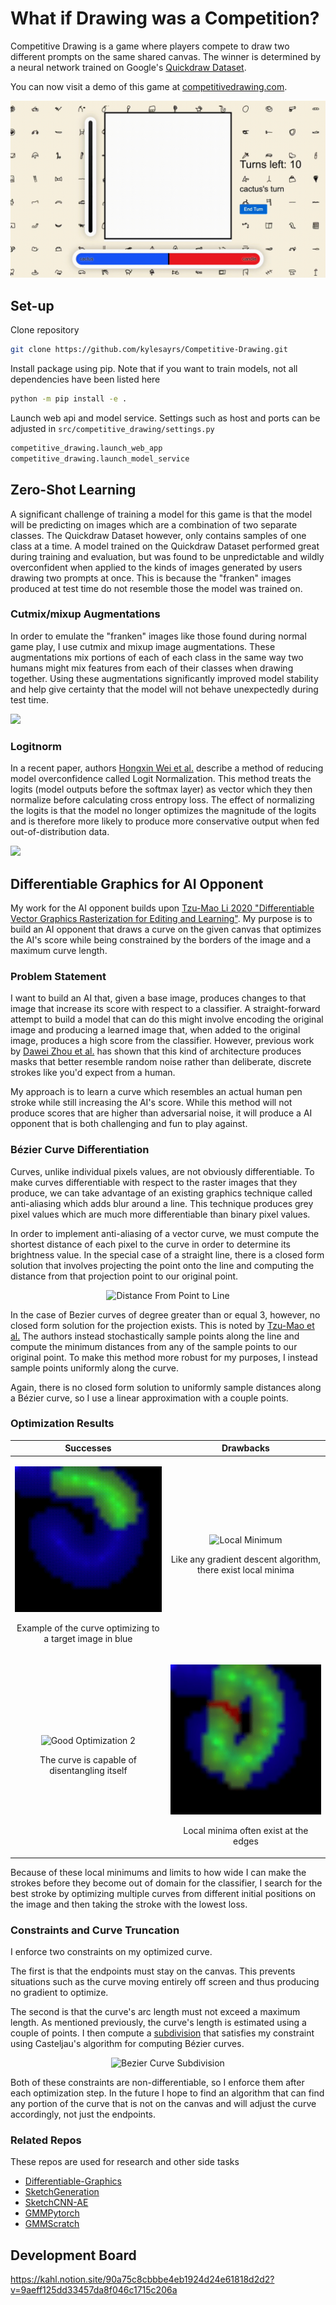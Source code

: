 # What if Drawing was a Competition?
Competitive Drawing is a game where players compete to draw two different prompts on the same shared canvas. The winner is determined by a neural network trained on Google's [Quickdraw Dataset](https://quickdraw.withgoogle.com/data).

You can now visit a demo of this game at [competitivedrawing.com](https://competitivedrawing.com).

<p align="center">
<img src="repo_assets/cactus_candle.gif" alt="Competitive Drawing Logo"/>
</p>

## Set-up ##
Clone repository
```bash
git clone https://github.com/kylesayrs/Competitive-Drawing.git
```

Install package using pip. Note that if you want to train models, not all dependencies have been listed here
```bash
python -m pip install -e .
```

Launch web api and model service. Settings such as host and ports can be adjusted in `src/competitive_drawing/settings.py`
```bash
competitive_drawing.launch_web_app
competitive_drawing.launch_model_service
```

## Zero-Shot Learning ##
A significant challenge of training a model for this game is that the model will be predicting on images which are a combination of two separate classes. The Quickdraw Dataset however, only contains samples of one class at a time. A model trained on the Quickdraw Dataset performed great during training and evaluation, but was found to be unpredictable and wildly overconfident when applied to the kinds of images generated by users drawing two prompts at once. This is because the "franken" images produced at test time do not resemble those the model was trained on.

### Cutmix/mixup Augmentations ###
In order to emulate the "franken" images like those found during normal game play, I use cutmix and mixup image augmentations. These augmentations mix portions of each of each class in the same way two humans might mix features from each of their classes when drawing together. Using these augmentations significantly improved model stability and help give certainty that the model will not behave unexpectedly during test time.

<img src="https://miro.medium.com/max/1400/1*IR3uTsclxKdzKIXDlTiVgg.png" href="https://sh-tsang.medium.com/paper-cutmix-regularization-strategy-to-train-strong-classifiers-with-localizable-features-5527e29c4890"/>
</p>

### Logitnorm ###
In a recent paper, authors [Hongxin Wei et al.](https://arxiv.org/abs/2205.09310) describe a method of reducing model overconfidence called Logit Normalization. This method treats the logits (model outputs before the softmax layer) as vector which they then normalize before calculating cross entropy loss. The effect of normalizing the logits is that the model no longer optimizes the magnitude of the logits and is therefore more likely to produce more conservative output when fed out-of-distribution data.

<img src="https://img-blog.csdnimg.cn/img_convert/29925ca73326562edaa1a6c9f8da547d.png" href="https://arxiv.org/abs/2205.09310"/>
</p>


## Differentiable Graphics for AI Opponent ##
My work for the AI opponent builds upon [Tzu-Mao Li 2020 "Differentiable Vector Graphics Rasterization for Editing and Learning"](https://people.csail.mit.edu/tzumao/diffvg/). My purpose is to build an AI opponent that draws a curve on the given canvas that optimizes the AI's score while being constrained by the borders of the image and a maximum curve length.

### Problem Statement ###
I want to build an AI that, given a base image, produces changes to that image that increase its score with respect to a classifier. A straight-forward attempt to build a model that can do this might involve encoding the original image and producing a learned image that, when added to the original image, produces a high score from the classifier. However, previous work by [Dawei Zhou et al.](https://arxiv.org/abs/2109.09901) has shown that this kind of architecture produces masks that better resemble random noise rather than deliberate, discrete strokes like you'd expect from a human.

My approach is to learn a curve which resembles an actual human pen stroke while still increasing the AI's score. While this method will not produce scores that are higher than adversarial noise, it will produce a AI opponent that is both challenging and fun to play against.

### Bézier Curve Differentiation ###
Curves, unlike individual pixels values, are not obviously differentiable. To make curves differentiable with respect to the raster images that they produce, we can take advantage of an existing graphics technique called anti-aliasing which adds blur around a line. This technique produces grey pixel values which are much more differentiable than binary pixel values.

In order to implement anti-aliasing of a vector curve, we must compute the shortest distance of each pixel to the curve in order to determine its brightness value. In the special case of a straight line, there is a closed form solution that involves projecting the point onto the line and computing the distance from that projection point to our original point.

<p align="center">
<img src="https://www.chilimath.com/wp-content/uploads/2021/04/perpendicular-distance-between-point-and-line.png" alt="Distance From Point to Line" href="https://www.chilimath.com/lessons/advanced-algebra/distance-between-point-and-line-formula/"/>
</p>

In the case of Bezier curves of degree greater than or equal 3, however, no closed form solution for the projection exists. This is noted by [Tzu-Mao et al.](https://people.csail.mit.edu/tzumao/diffvg/) The authors instead stochastically sample points along the line and compute the minimum distances from any of the sample points to our original point. To make this method more robust for my purposes, I instead sample points uniformly along the curve.

Again, there is no closed form solution to uniformly sample distances along a Bézier curve, so I use a linear approximation with a couple points.

### Optimization Results ###
| Successes | Drawbacks |
| --- | ----------- |
| <p align="center"><img src="./repo_assets/good_optimization_1.gif" alt="Good Optimization 1" width="300"/><p align="center">Example of the curve optimizing to a target image in blue</p></p> | <p align="center"><img src="./repo_assets/local_minimum.gif" alt="Local Minimum" width="300"/><p align="center">Like any gradient descent algorithm, there exist local minima</p></p> |
| <p align="center"><img src="./repo_assets/good_optimization_2.gif" alt="Good Optimization 2" width="300"/><p align="center">The curve is capable of disentangling itself</p></p> | <p align="center"><img src="./repo_assets/stuck_on_edge.gif" alt="Stuck on Edge" width="300"/><p align="center">Local minima often exist at the edges</p></p> |

Because of these local minimums and limits to how wide I can make the strokes before they become out of domain for the classifier, I search for the best stroke by optimizing multiple curves from different initial positions on the image and then taking the stroke with the lowest loss.

### Constraints and Curve Truncation ###
I enforce two constraints on my optimized curve.

The first is that the endpoints must stay on the canvas. This prevents situations such as the curve moving entirely off screen and thus producing no gradient to optimize.

The second is that the curve's arc length must not exceed a maximum length. As mentioned previously, the curve's length is estimated using a couple of points. I then compute a [subdivision](https://pages.mtu.edu/~shene/COURSES/cs3621/NOTES/spline/Bezier/bezier-sub.html) that satisfies my constraint using Casteljau's algorithm for computing Bézier curves.

<p align="center">
<img src="https://pages.mtu.edu/~shene/COURSES/cs3621/NOTES/spline/Bezier/b-sub-master.jpg" alt="Bezier Curve Subdivision" href="https://pages.mtu.edu/~shene/COURSES/cs3621/NOTES/spline/Bezier/bezier-sub.html"/>
</p>

Both of these constraints are non-differentiable, so I enforce them after each optimization step. In the future I hope to find an algorithm that can find any portion of the curve that is not on the canvas and will adjust the curve accordingly, not just the endpoints.

### Related Repos ###
These repos are used for research and other side tasks
* [Differentiable-Graphics](https://github.com/kylesayrs/Differentiable-Graphics)
* [SketchGeneration](https://github.com/kylesayrs/SketchGeneration)
* [SketchCNN-AE](https://github.com/kylesayrs/SketchCNN-AE)
* [GMMPytorch](https://github.com/kylesayrs/GMMPytorch)
* [GMMScratch](https://github.com/kylesayrs/GMMScratch)

## Development Board ##
https://kahl.notion.site/90a75c8cbbbe4eb1924d24e61818d2d2?v=9aeff125dd33457da8f046c1715c206a
